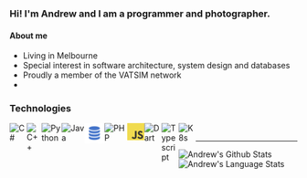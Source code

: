 ### Hi! I'm Andrew and I am a programmer and photographer.

#### About me
- Living in Melbourne
- Special interest in software architecture, system design and databases
- Proudly a member of the VATSIM network
- 

### Technologies
[<img align="left" alt="C#" width="30px" src="https://camo.githubusercontent.com/0617f4657fef12e8d16db45b8d73def73144b09f/68747470733a2f2f646576656c6f7065722e6665646f726170726f6a6563742e6f72672f7374617469632f6c6f676f2f6373686172702e706e67" />](https://github.com/dotnet)
[<img align="left" alt="C++" width="26px" src="https://raw.githubusercontent.com/isocpp/logos/master/cpp_logo.png" />](https://github.com/topics/c-plus-plus)
[<img align="left" alt="Python" width="35px" src="https://avatars0.githubusercontent.com/u/1525981?s=200&v=4" />](https://github.com/python)
[<img align="left" alt="Java" width="40" src="https://camo.githubusercontent.com/5f90c377e2f36b006384208858ed580d48f17c4c/68747470733a2f2f6c6f676f732d646f776e6c6f61642e636f6d2f77702d636f6e74656e742f75706c6f6164732f323031362f31302f4a6176615f6c6f676f5f69636f6e2e706e67" />](https://github.com/java)
[<img align="left" alt="SQL" width="35px" src="https://raw.githubusercontent.com/github/explore/80688e429a7d4ef2fca1e82350fe8e3517d3494d/topics/sql/sql.png" />]()
[<img align="left" alt="PHP" width="40px" src="https://avatars1.githubusercontent.com/u/25158?s=200&v=4" />](https://github.com/php)
[<img align="left" alt="JavaScript" width="30px" src="https://raw.githubusercontent.com/github/explore/80688e429a7d4ef2fca1e82350fe8e3517d3494d/topics/javascript/javascript.png" />]()
[<img align="left" alt="Dart" width="30px" src="https://upload.wikimedia.org/wikipedia/commons/7/7e/Dart-logo.png" />]()
[<img align="left" alt="Typescript" width="30px" src="https://upload.wikimedia.org/wikipedia/commons/thumb/4/4c/Typescript_logo_2020.svg/2048px-Typescript_logo_2020.svg.png" />]()
[<img align="left" alt="K8s" width="30px" src="https://upload.wikimedia.org/wikipedia/commons/thumb/3/39/Kubernetes_logo_without_workmark.svg/1200px-Kubernetes_logo_without_workmark.svg.png" />]()


<br />

---

<img align="left" alt="Andrew's Github Stats" src="https://github-readme-stats.vercel.app/api?username=andrewogden1678&show_icons=true&hide_border=true&?count_private=true" />
<img align="left" alt="Andrew's Language Stats" src="https://github-readme-stats.vercel.app/api/top-langs/?username=andrewogden1678&layout=compact&hide_border=true" />

